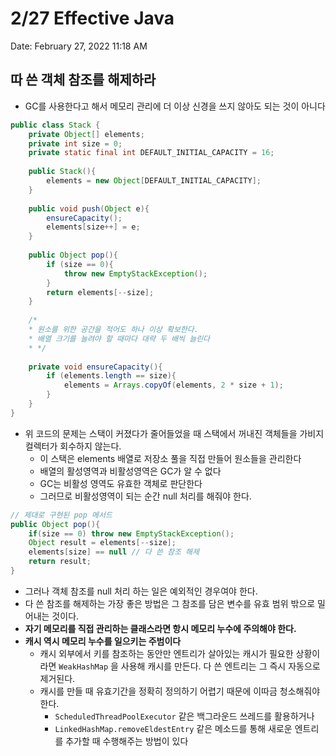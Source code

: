 # 2/27 Effective Java

Date: February 27, 2022 11:18 AM

## 따 쓴 객체 참조를 해제하라

- GC를 사용한다고 해서 메모리 관리에 더 이상 신경을 쓰지 않아도 되는 것이 아니다

```java
public class Stack {
    private Object[] elements;
    private int size = 0;
    private static final int DEFAULT_INITIAL_CAPACITY = 16;
    
    public Stack(){
        elements = new Object[DEFAULT_INITIAL_CAPACITY];
    }
    
    public void push(Object e){
        ensureCapacity();
        elements[size++] = e;
    }
    
    public Object pop(){
        if (size == 0){
            throw new EmptyStackException();
        }
        return elements[--size];
    }
    
    /*
    * 원소를 위한 공간을 적어도 하나 이상 확보한다.
    * 배열 크기를 늘려야 할 때마다 대략 두 배씩 늘린다
    * */
    
    private void ensureCapacity(){
        if (elements.length == size){
            elements = Arrays.copyOf(elements, 2 * size + 1);
        }
    }
}
```

- 위 코드의 문제는 스택이 커졌다가 줄어들었을 때 스택에서 꺼내진 객체들을 가비지 컬렉터가 회수하지 않는다.
    - 이 스택은 elements 배열로 저장소 풀을 직접 만들어 원소들을 관리한다
    - 배열의 활성영역과 비활성영역은 GC가 알 수 없다
    - GC는 비활성 영역도 유효한 객체로 판단한다
    - 그러므로 비활성영역이 되는 순간 null 처리를 해줘야 한다.

```java
// 제대로 구현된 pop 메서드
public Object pop(){
	if(size == 0) throw new EmptyStackException();
	Object result = elements[--size];
	elements[size] == null // 다 쓴 참조 해제
	return result;
}
```

- 그러나 객체 참조를 null 처리 하는 일은 예외적인 경우여야 한다.
- 다 쓴 참조를 해제하는 가장 좋은 방법은 그 참조를 담은 변수를 유효 범위 밖으로 밀어내는 것이다.
- **자기 메모리를 직접 관리하는 클래스라면 항시 메모리 누수에 주의해야 한다.**
- **캐시 역시 메모리 누수를 일으키는 주범이다**
    - 캐시 외부에서 키를 참조하는 동안만 엔트리가 살아있는 캐시가 필요한 상황이라면 `WeakHashMap` 을 사용해 캐시를 만든다. 다 쓴 엔트리는 그 즉시 자동으로 제거된다.
    - 캐시를 만들 때 유효기간을 정확히 정의하기 어렵기 때문에 이따금 청소해줘야 한다.
        - `ScheduledThreadPoolExecutor` 같은 백그라운드 쓰레드를 활용하거나
        - `LinkedHashMap.removeEldestEntry` 같은 메소드를 통해 새로운 엔트리를 추가할 때 수행해주는 방법이 있다